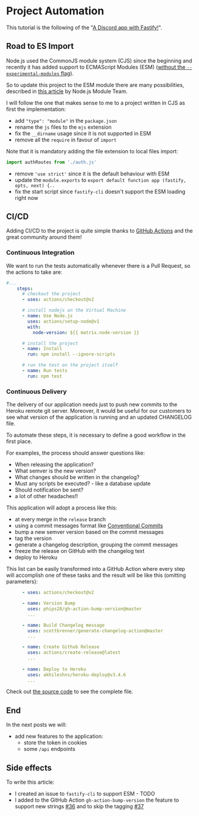 # Project Automation

This tutorial is the following of the "[A Discord app with Fastify!](https://dev.to/eomm/a-discord-app-with-fastify-3h8c)".

## Road to ES Import

Node.js used the CommonJS module system (CJS) since the beginning and recently it has added support to ECMAScript Modules (ESM)
([without the `--experimental-modules` flag](https://github.com/nodejs/node/blob/master/doc/changelogs/CHANGELOG_V12.md#ecmascript-modules-----experimental-modules-flag-removal)).

So to update this project to the ESM module there are many possibilities, described in [this article](https://medium.com/@nodejs/announcing-core-node-js-support-for-ecmascript-modules-c5d6dc29b663) by Node.js Module Team.

I will follow the one that makes sense to me to a project written in CJS as first the implementation:

- add `"type": "module"` in the `package.json`
- rename the `js` files to the `mjs` extension
- fix the `__dirname` usage since it is not supported in ESM
- remove all the `require` in favour of `import`

Note that it is mandatory adding the file extension to local files import:

```js
import authRoutes from './auth.js'
```

- remove `'use strict'` since it is the default behaviour with ESM
- update the `module.exports` to `export default function app (fastify, opts, next) {..`
- fix the start script since `fastify-cli` doesn't support the ESM loading right now


## CI/CD

Adding CI/CD to the project is quite simple thanks to [GitHub Actions](https://github.com/features/actions)
and the great community around them!

### Continuous Integration

We want to run the tests automatically whenever there is a Pull Request, so the actions to take are:

```yml
#...
    steps:
      # checkout the project
      - uses: actions/checkout@v2

      # install nodejs on the Virtual Machine
      - name: Use Node.js
        uses: actions/setup-node@v1
        with:
          node-version: ${{ matrix.node-version }}

      # install the project
      - name: Install
        run: npm install --ignore-scripts

      # run the test on the project itself
      - name: Run tests
        run: npm test
```

### Continuous Delivery

The delivery of our application needs just to push new commits to the Heroku remote git server.
Moreover, it would be useful for our customers to see what version of the application is running and an
updated CHANGELOG file.

To automate these steps, it is necessary to define a good workflow in the first place.

For examples, the process should answer questions like:
- When releasing the application?
- What semver is the new version?
- What changes should be written in the changelog?
- Must any scripts be executed? - like a database update
- Should notification be sent? 
- a lot of other headaches!!

This application will adopt a process like this:
- at every merge in the `release` branch
- using a commit messages format like [Conventional Commits](https://www.conventionalcommits.org/en/v1.0.0/)
- bump a new semver version based on the commit messages
- tag the version
- generate a changelog description, grouping the commit messages
- freeze the release on GitHub with the changelog text
- deploy to Heroku

This list can be easily transformed into a GitHub Action where every step will accomplish one of these tasks and the result will be like this (omitting parameters):

```yml
      - uses: actions/checkout@v2

      - name: Version Bump
        uses: phips28/gh-action-bump-version@master
        ...

      - name: Build Changelog message
        uses: scottbrenner/generate-changelog-action@master
        ...

      - name: Create Github Release
        uses: actions/create-release@latest
        ...
        
      - name: Deploy to Heroku
        uses: akhileshns/heroku-deploy@v3.4.6
        ...
```

Check out [the source code](https://github.com/Eomm/fastify-discord-bot-demo/tree/master/.github/workflows/cd.yml) to see the complete file.

## End

In the next posts we will:

+ add new features to the application:
  + store the token in cookies
  + some `/api` endpoints


## Side effects

To write this article:
- I created an issue to `fastify-cli` to support ESM - TODO
- I added to the GitHub Action `gh-action-bump-version` the feature to support new strings [#36](https://github.com/phips28/gh-action-bump-version/pull/36) and to skip the tagging [#37](https://github.com/phips28/gh-action-bump-version/pull/37)
